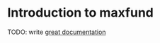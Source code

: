 # Introduction to maxfund

TODO: write [great documentation](http://jacobian.org/writing/what-to-write/)
